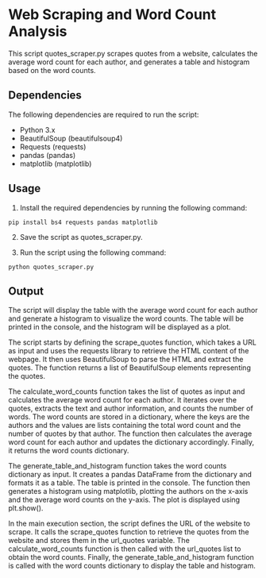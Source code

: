 # Web Scraping and Word Count Analysis

This script quotes_scraper.py scrapes quotes from a website, calculates the average word count for each author, and generates a table and histogram based on the word counts.

## Dependencies
The following dependencies are required to run the script:

- Python 3.x
- BeautifulSoup (beautifulsoup4)
- Requests (requests)
- pandas (pandas)
- matplotlib (matplotlib)

## Usage
1. Install the required dependencies by running the following command:

```
pip install bs4 requests pandas matplotlib
```

2. Save the script as quotes_scraper.py.

3. Run the script using the following command:

```
python quotes_scraper.py
```

## Output
The script will display the table with the average word count for each author and generate a histogram to visualize the word counts. The table will be printed in the console, and the histogram will be displayed as a plot.

The script starts by defining the scrape_quotes function, which takes a URL as input and uses the requests library to retrieve the HTML content of the webpage. It then uses BeautifulSoup to parse the HTML and extract the quotes. The function returns a list of BeautifulSoup elements representing the quotes.

The calculate_word_counts function takes the list of quotes as input and calculates the average word count for each author. It iterates over the quotes, extracts the text and author information, and counts the number of words. The word counts are stored in a dictionary, where the keys are the authors and the values are lists containing the total word count and the number of quotes by that author. The function then calculates the average word count for each author and updates the dictionary accordingly. Finally, it returns the word counts dictionary.

The generate_table_and_histogram function takes the word counts dictionary as input. It creates a pandas DataFrame from the dictionary and formats it as a table. The table is printed in the console. The function then generates a histogram using matplotlib, plotting the authors on the x-axis and the average word counts on the y-axis. The plot is displayed using plt.show().

In the main execution section, the script defines the URL of the website to scrape. It calls the scrape_quotes function to retrieve the quotes from the website and stores them in the url_quotes variable. The calculate_word_counts function is then called with the url_quotes list to obtain the word counts. Finally, the generate_table_and_histogram function is called with the word counts dictionary to display the table and histogram.
